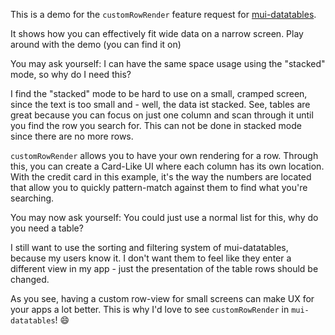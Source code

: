 This is a demo for the `customRowRender` feature request for [mui-datatables](https://github.com/gregnb/mui-datatables).

It shows how you can effectively fit wide data on a narrow screen.
Play around with the demo (you can find it on)

You may ask yourself: I can have the same space usage using the "stacked" mode, so why do I need this?

I find the "stacked" mode to be hard to use on a small, cramped screen, since the text is too small and - well, the data ist stacked.
See, tables are great because you can focus on just one column and scan through it until you find the row you search for.
This can not be done in stacked mode since there are no more rows.

`customRowRender` allows you to have your own rendering for a row.
Through this, you can create a Card-Like UI where each column has its own location.
With the credit card in this example, it's the way the numbers are located that allow you to quickly pattern-match against them to find what you're searching.

You may now ask yourself: You could just use a normal list for this, why do you need a table?

I still want to use the sorting and filtering system of mui-datatables, because my users know it.
I don't want them to feel like they enter a different view in my app - just the presentation of the table rows should be changed.

As you see, having a custom row-view for small screens can make UX for your apps a lot better.
This is why I'd love to see `customRowRender` in `mui-datatables`! :smile: